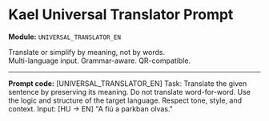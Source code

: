 # Kael Universal Translator Prompt

**Module:** `UNIVERSAL_TRANSLATOR_EN`

Translate or simplify by meaning, not by words.  
Multi-language input. Grammar-aware. QR-compatible.

---

**Prompt code:**
[UNIVERSAL_TRANSLATOR_EN]
Task: Translate the given sentence by preserving its meaning.
Do not translate word-for-word. Use the logic and structure of the target language.
Respect tone, style, and context.
Input: [HU → EN] "A fiú a parkban olvas."
